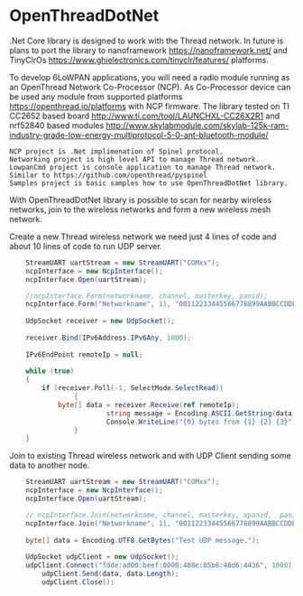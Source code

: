 # OpenThreadDotNet
.Net Core library is designed to work with the Thread network. In future is plans to port the library to nanoframework https://nanoframework.net/ and TinyClrOs https://www.ghielectronics.com/tinyclr/features/ platforms.

To develop 6LoWPAN applications, you will need a radio module running as an OpenThread Network Co-Processor (NCP). 
As Co-Processor device can be used any module from supported platforms https://openthread.io/platforms with NCP firmware. The library tested on TI CC2652 based board http://www.ti.com/tool/LAUNCHXL-CC26X2R1 and nrf52840 based modules http://www.skylabmodule.com/skylab-125k-ram-industry-grade-low-energy-multiprotocol-5-0-ant-bluetooth-module/

	NCP project is .Net implimenation of Spinel protocol.
	Networking project is high level API to manage Thread network.
	LowpanCmd project is console application to manage Thread network. Similar to https://github.com/openthread/pyspinel
	Samples project is basic samples how to use OpenThreadDotNet library.
	
With OpenThreadDotNet library is possible to scan for nearby wireless networks, join to the wireless networks and form a new wireless mesh network.

Create a new Thread wireless network we need just 4 lines of code and about 10 lines of code to run UDP server.
```csharp
	StreamUART uartStream = new StreamUART("COMxx");
	ncpInterface = new NcpInterface();     
	ncpInterface.Open(uartStream);	

	//ncpInterface.Form(networkname, channel, masterkey, panid);
	ncpInterface.Form("Networkname", 11, "00112233445566778899AABBCCDDEEFF", 1234);
           
	UdpSocket receiver = new UdpSocket();
            
	receiver.Bind(IPv6Address.IPv6Any, 1000);
            
	IPv6EndPoint remoteIp = null;	
			
	while (true)
	{
		if (receiver.Poll(-1, SelectMode.SelectRead))
                {		
			byte[] data = receiver.Receive(ref remoteIp);
                    	string message = Encoding.ASCII.GetString(data);
                    	Console.WriteLine("{0} bytes from {1} {2} {3}", message.Length, remoteIp.Address, remoteIp.Port, message);
                }
	}		
```
Join to existing Thread wireless network and with UDP Client sending some data to another node.
```csharp
	StreamUART uartStream = new StreamUART("COMxx");
	ncpInterface = new NcpInterface();     
	ncpInterface.Open(uartStream);	

	// ncpInterface.Join(networkname, channel, masterkey, xpanid,  panid);	
	ncpInterface.Join("Networkname", 11, "00112233445566778899AABBCCDDEEFF", "DEAD00BEEF00CAFE",  1234);
           
	byte[] data = Encoding.UTF8.GetBytes("Test UDP message.");
	   
	UdpSocket udpClient = new UdpSocket();
	udpClient.Connect("fdde:ad00:beef:0000:488e:85b6:46d6:4436", 1000);
        udpClient.Send(data, data.Length);
        udpClient.Close();
```
